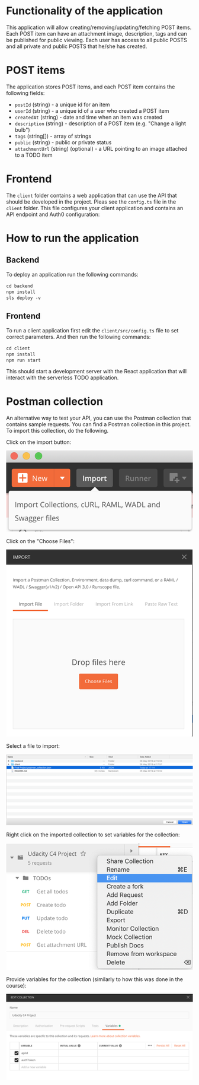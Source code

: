 # Functionality of the application

This application will allow creating/removing/updating/fetching POST items. Each POST item can have an attachment image, description, tags and can be published for public viewing. Each user has access to all public POSTS and all private and public POSTS that he/she has created.

# POST items

The application stores POST items, and each POST item contains the following fields:

- `postId` (string) - a unique id for an item
- `userId` (string) - a unique id of a user who created a POST item
- `createdAt` (string) - date and time when an item was created
- `description` (string) - description of a POST item (e.g. "Change a light bulb")
- `tags` (string[]) - array of strings
- `public` (string) - public or private status
- `attachmentUrl` (string) (optional) - a URL pointing to an image attached to a TODO item

# Frontend

The `client` folder contains a web application that can use the API that should be developed in the project.
Pleas see the `config.ts` file in the `client` folder. This file configures your client application and contains an API endpoint and Auth0 configuration:

# How to run the application

## Backend

To deploy an application run the following commands:

```
cd backend
npm install
sls deploy -v
```

## Frontend

To run a client application first edit the `client/src/config.ts` file to set correct parameters. And then run the following commands:

```
cd client
npm install
npm run start
```

This should start a development server with the React application that will interact with the serverless TODO application.

# Postman collection

An alternative way to test your API, you can use the Postman collection that contains sample requests. You can find a Postman collection in this project. To import this collection, do the following.

Click on the import button:

![Alt text](images/import-collection-1.png?raw=true 'Image 1')

Click on the "Choose Files":

![Alt text](images/import-collection-2.png?raw=true 'Image 2')

Select a file to import:

![Alt text](images/import-collection-3.png?raw=true 'Image 3')

Right click on the imported collection to set variables for the collection:

![Alt text](images/import-collection-4.png?raw=true 'Image 4')

Provide variables for the collection (similarly to how this was done in the course):

![Alt text](images/import-collection-5.png?raw=true 'Image 5')
